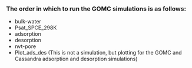 ### The order in which to run the GOMC simulations is as follows:
* bulk-water
* Psat_SPCE_298K
* adsorption
* desorption
* nvt-pore
* Plot_ads_des (This is not a simulation, but plotting for the GOMC and Cassandra adsorption and desorption simulations)
